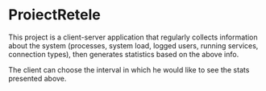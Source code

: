 # ProiectRetele


This project is a client-server application that regularly collects information about the system (processes, system load, logged users, running services, connection types), 
then generates statistics based on the above info.

The client can choose the interval in which he would like to see the stats presented above.
